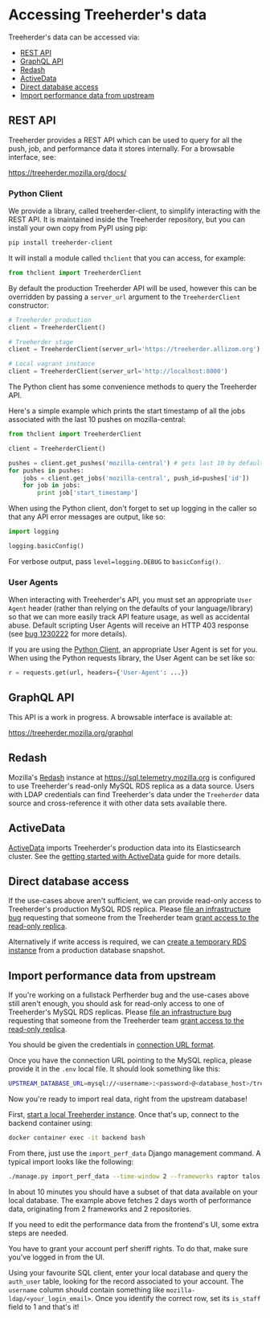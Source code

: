 # Accessing Treeherder's data

Treeherder's data can be accessed via:

- [REST API](#rest-api)
- [GraphQL API](#graphql-api)
- [Redash](#redash)
- [ActiveData](#activedata)
- [Direct database access](#direct-database-access)
- [Import performance data from upstream](#import-performance-data-from-upstream)

## REST API

Treeherder provides a REST API which can be used to query for all the
push, job, and performance data it stores internally. For a browsable
interface, see:

<https://treeherder.mozilla.org/docs/>

### Python Client

We provide a library, called treeherder-client, to simplify
interacting with the REST API. It is maintained inside the
Treeherder repository, but you can install your own copy from PyPI
using pip:

```bash
pip install treeherder-client
```

It will install a module called `thclient` that you can access, for example:

```python
from thclient import TreeherderClient
```

By default the production Treeherder API will be used, however this can be
overridden by passing a `server_url` argument to the `TreeherderClient`
constructor:

```python
# Treeherder production
client = TreeherderClient()

# Treeherder stage
client = TreeherderClient(server_url='https://treeherder.allizom.org')

# Local vagrant instance
client = TreeherderClient(server_url='http://localhost:8000')
```

The Python client has some convenience methods to query the Treeherder API.

Here's a simple example which prints the start timestamp of all the
jobs associated with the last 10 pushes on mozilla-central:

```python
from thclient import TreeherderClient

client = TreeherderClient()

pushes = client.get_pushes('mozilla-central') # gets last 10 by default
for pushes in pushes:
    jobs = client.get_jobs('mozilla-central', push_id=pushes['id'])
    for job in jobs:
        print job['start_timestamp']
```

When using the Python client, don't forget to set up logging in the
caller so that any API error messages are output, like so:

```python
import logging

logging.basicConfig()
```

For verbose output, pass `level=logging.DEBUG` to `basicConfig()`.

### User Agents

When interacting with Treeherder's API, you must set an appropriate
`User Agent` header (rather than relying on the defaults of your
language/library) so that we can more easily track API feature usage,
as well as accidental abuse. Default scripting User Agents will receive
an HTTP 403 response (see [bug 1230222] for more details).

If you are using the [Python Client](#python-client), an appropriate User Agent
is set for you. When using the Python requests library, the User Agent
can be set like so:

```python
r = requests.get(url, headers={'User-Agent': ...})
```

[bug 1230222]: https://bugzilla.mozilla.org/show_bug.cgi?id=1230222

## GraphQL API

This API is a work in progress. A browsable interface is available at:

<https://treeherder.mozilla.org/graphql>

## Redash

Mozilla's [Redash] instance at <https://sql.telemetry.mozilla.org> is configured to use
Treeherder's read-only MySQL RDS replica as a data source. Users with LDAP credentials
can find Treeherder's data under the `Treeherder` data source and cross-reference it with
other data sets available there.

[redash]: https://redash.io

## ActiveData

[ActiveData] imports Treeherder's production data into its Elasticsearch cluster.
See the [getting started with ActiveData] guide for more details.

[activedata]: https://wiki.mozilla.org/EngineeringProductivity/Projects/ActiveData
[getting started with activedata]: https://github.com/mozilla/ActiveData/blob/dev/docs/GettingStarted.md

## Direct database access

If the use-cases above aren't sufficient, we can provide read-only
access to Treeherder's production MySQL RDS replica. Please [file an infrastructure bug]
requesting that someone from the Treeherder team [grant access to the read-only replica].

Alternatively if write access is required, we can [create a temporary RDS instance] from
a production database snapshot.

## Import performance data from upstream

If you're working on a fullstack Perfherder bug and the use-cases above still aren't enough, you should ask for
read-only access to one of Treeherder's MySQL RDS replicas. Please [file an infrastructure bug]
requesting that someone from the Treeherder team [grant access to the read-only replica].

You should be given the credentials in [connection URL format].

Once you have the connection URL pointing to the MySQL replica, please provide it in the `.env` local file.
It should look something like this:

```bash
UPSTREAM_DATABASE_URL=mysql://<username>:<password>@<database_host>/treeherder
```

Now you're ready to import real data, right from the upstream database!

First, [start a local Treeherder instance]. Once that's up, connect to the backend container using:

```bash
docker container exec -it backend bash
```

From there, just use the `import_perf_data` Django management command.
A typical import looks like the following:

```bash
./manage.py import_perf_data --time-window 2 --frameworks raptor talos --repositories autoland mozilla-beta --num-workers 4
```

In about 10 minutes you should have a subset of that data available on your local database.
The example above fetches 2 days worth of performance data, originating from 2 frameworks and 2 repositories.

If you need to edit the performance data from the frontend's UI, some extra steps are needed.

You have to grant your account perf sheriff rights.
To do that, make sure you've logged in from the UI.

Using your favourite SQL client, enter your local database and query the `auth_user` table, looking for the record
associated to your account. The `username` column should contain something like `mozilla-ldap/<your_login_email>`.
Once you identify the correct row, set its `is_staff` field to 1 and that's it!

[file an infrastructure bug]: https://bugzilla.mozilla.org/enter_bug.cgi?product=Tree%20Management&component=Treeherder%3A%20Infrastructure
[grant access to the read-only replica]: infrastructure/administration.md#granting-access-to-the-read-only-replica
[create a temporary rds instance]: infrastructure/administration.md#creating-a-temporary-instance
[connection URL format]: https://dev.mysql.com/doc/connector-j/8.0/en/connector-j-reference-jdbc-url-format.html
[start a local Treeherder instance]: installation.md#starting-a-local-treeherder-instance
